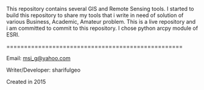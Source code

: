 This repository contains several GIS and Remote Sensing tools. I started to build this repository to share my tools that
i write in need of solution of various Business, Academic, Amateur problem. This is a live repository and i am committed
to commit to this repository. I chose python arcpy module of ESRI.  


==================================================

Email: msi_g@yahoo.com

Writer/Developer: sharifulgeo

Created in 2015

